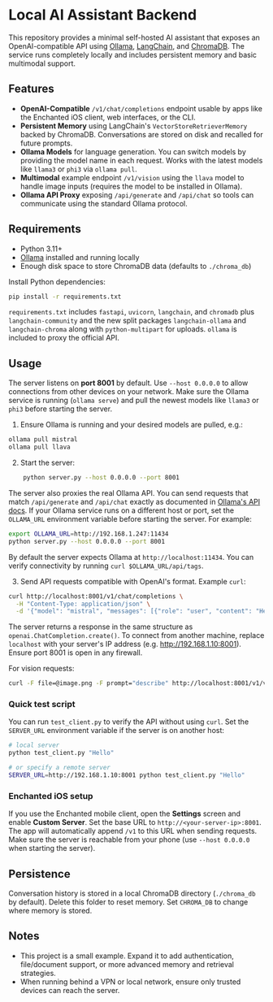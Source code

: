 # Local AI Assistant Backend

This repository provides a minimal self-hosted AI assistant that exposes an OpenAI-compatible API using [Ollama](https://github.com/jmorganca/ollama), [LangChain](https://python.langchain.com/), and [ChromaDB](https://www.trychroma.com/). The service runs completely locally and includes persistent memory and basic multimodal support.

## Features

- **OpenAI-Compatible** `/v1/chat/completions` endpoint usable by apps like the Enchanted iOS client, web interfaces, or the CLI.
- **Persistent Memory** using LangChain's `VectorStoreRetrieverMemory` backed by ChromaDB. Conversations are stored on disk and recalled for future prompts.
- **Ollama Models** for language generation. You can switch models by providing the model name in each request. Works with the latest models like `llama3` or `phi3` via `ollama pull`.
- **Multimodal** example endpoint `/v1/vision` using the `llava` model to handle image inputs (requires the model to be installed in Ollama).
- **Ollama API Proxy** exposing `/api/generate` and `/api/chat` so tools can
  communicate using the standard Ollama protocol.

## Requirements

- Python 3.11+
- [Ollama](https://github.com/jmorganca/ollama) installed and running locally
- Enough disk space to store ChromaDB data (defaults to `./chroma_db`)

Install Python dependencies:

```bash
pip install -r requirements.txt
```

`requirements.txt` includes `fastapi`, `uvicorn`, `langchain`, and `chromadb` plus
`langchain-community` and the new split packages `langchain-ollama` and
`langchain-chroma` along with `python-multipart` for uploads.
`ollama` is included to proxy the official API.

## Usage

The server listens on **port 8001** by default. Use `--host 0.0.0.0` to allow connections from other devices on your network. Make sure the Ollama service is running (`ollama serve`) and pull the newest models like `llama3` or `phi3` before starting the server.

1. Ensure Ollama is running and your desired models are pulled, e.g.:

```bash
ollama pull mistral
ollama pull llava
```

2. Start the server:

```bash
    python server.py --host 0.0.0.0 --port 8001
```

The server also proxies the real Ollama API. You can send requests that match
`/api/generate` and `/api/chat` exactly as documented in
[Ollama's API docs](https://github.com/ollama/ollama/blob/main/docs/api.md).
If your Ollama service runs on a different host or port, set the `OLLAMA_URL`
environment variable before starting the server. For example:

```bash
export OLLAMA_URL=http://192.168.1.247:11434
python server.py --host 0.0.0.0 --port 8001
```
By default the server expects Ollama at `http://localhost:11434`.
You can verify connectivity by running `curl $OLLAMA_URL/api/tags`.

3. Send API requests compatible with OpenAI's format. Example `curl`:

```bash
curl http://localhost:8001/v1/chat/completions \
  -H "Content-Type: application/json" \
  -d '{"model": "mistral", "messages": [{"role": "user", "content": "Hello"}]}'
```

The server returns a response in the same structure as `openai.ChatCompletion.create()`.
To connect from another machine, replace `localhost` with your server's IP address (e.g. http://192.168.1.10:8001). Ensure port 8001 is open in any firewall.

For vision requests:

```bash
curl -F file=@image.png -F prompt="describe" http://localhost:8001/v1/vision
```

### Quick test script

You can run `test_client.py` to verify the API without using `curl`.
Set the `SERVER_URL` environment variable if the server is on another host:

```bash
# local server
python test_client.py "Hello"

# or specify a remote server
SERVER_URL=http://192.168.1.10:8001 python test_client.py "Hello"
```

### Enchanted iOS setup

If you use the Enchanted mobile client, open the **Settings** screen and enable
**Custom Server**. Set the base URL to `http://<your-server-ip>:8001`. The app
will automatically append `/v1` to this URL when sending requests. Make sure the
server is reachable from your phone (use `--host 0.0.0.0` when starting the
server).

## Persistence

Conversation history is stored in a local ChromaDB directory (`./chroma_db` by default). Delete this folder to reset memory.
Set `CHROMA_DB` to change where memory is stored.

## Notes

- This project is a small example. Expand it to add authentication, file/document support, or more advanced memory and retrieval strategies.
- When running behind a VPN or local network, ensure only trusted devices can reach the server.

